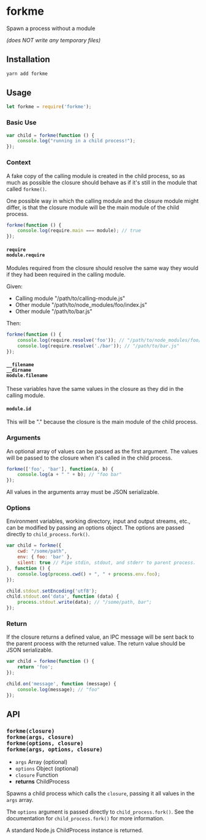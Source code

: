 # forkme

Spawn a process without a module

_(does NOT write any temporary files)_

## Installation

```bash
yarn add forkme
```

## Usage

```js
let forkme = require('forkme');
```

### Basic Use

```js
var child = forkme(function () {
    console.log("running in a child process!");
});
```

### Context

A fake copy of the calling module is created in the child process, so as much as
possible the closure should behave as if it's still in the module that called
`forkme()`.

One possible way in which the calling module and the closure module might
differ, is that the closure module will be the main module of the child process.

```js
forkme(function () {
	console.log(require.main === module); // true
});
```

#### `require` <br> `module.require`

Modules required from the closure should resolve the same way they would if they
had been required in the calling module.

Given:

* Calling module "/path/to/calling-module.js"
* Other module "/path/to/node_modules/foo/index.js"
* Other module "/path/to/bar.js"

Then:

```js
forkme(function () {
	console.log(require.resolve('foo')); // "/path/to/node_modules/foo/index.js"
	console.log(require.resolve('./bar')); // "/path/to/bar.js"
});
```

#### `__filename` <br> `__dirname` <br> `module.filename`

These variables have the same values in the closure as they did in the calling
module.

#### `module.id`

This will be "." because the closure is the main module of the child process.

### Arguments

An optional array of values can be passed as the first argument. The values will
be passed to the closure when it's called in the child process.

```js
forkme(['foo', 'bar'], function(a, b) {
    console.log(a + " " + b); // "foo bar"
});
```

All values in the arguments array must be JSON serializable.

### Options

Environment variables, working directory, input and output streams, etc., can
be modified by passing an options object. The options are passed directly to
`child_process.fork()`.

```js
var child = forkme({
    cwd: "/some/path",
    env: { foo: 'bar' },
    silent: true // Pipe stdin, stdout, and stderr to parent process.
}, function () {
    console.log(process.cwd() + ", " + process.env.foo);
});

child.stdout.setEncoding('utf8');
child.stdout.on('data', function (data) {
	process.stdout.write(data); // "/some/path, bar";
});
```

### Return

If the closure returns a defined value, an IPC message will be sent back to the
parent process with the returned value. The return value should be JSON
serializable.

```js
var child = forkme(function () {
	return 'foo';
});

child.on('message', function (message) {
	console.log(message); // "foo"
});
```

## API

### `forkme(closure)` <br> `forkme(args, closure)` <br> `forkme(options, closure)` <br> `forkme(args, options, closure)`

* `args` Array (optional)
* `options` Object (optional)
* `closure` Function
* __returns__ ChildProcess

Spawns a child process which calls the `closure`, passing it all values in the
`args` array.

The `options` argument is passed directly to `child_process.fork()`. See the
documentation for `child_process.fork()` for more information.

A standard Node.js ChildProcess instance is returned.